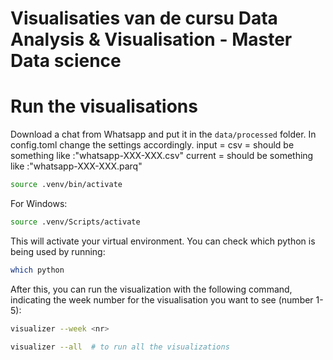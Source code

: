 # Visualisaties van de cursu Data Analysis & Visualisation - Master Data science

# Run the visualisations

Download a chat from Whatsapp and put it in the `data/processed` folder.
In config.toml change the settings accordingly. 
input = <name of the source file>
csv = <name of the csv file> should be something like :"whatsapp-XXX-XXX.csv"
current = <name of the parq file> should be something like :"whatsapp-XXX-XXX.parq"

```bash
source .venv/bin/activate
```
For Windows:

```bash
source .venv/Scripts/activate
```

This will activate your virtual environment.
You can check which python is being used by running:
```bash
which python
```

After this, you can run the visualization with the following command, indicating the week number for the visualisation you want to see (number 1-5):

```bash
visualizer --week <nr>
```

```bash
visualizer --all  # to run all the visualizations
```
